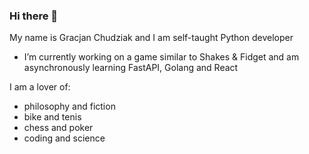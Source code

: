 ### Hi there 👋

My name is Gracjan Chudziak and I am self-taught Python developer

- I’m currently working on a game similar to Shakes & Fidget and am asynchronously learning FastAPI, Golang and React

I am a lover of:
- philosophy and fiction
- bike and tenis 
- chess and poker
- coding and science
